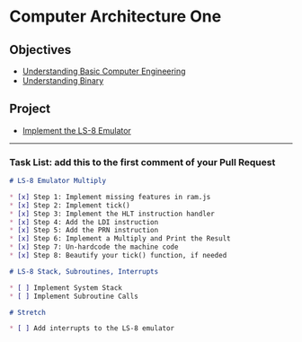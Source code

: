 # Computer Architecture One

## Objectives

* [Understanding Basic Computer Engineering](objectives/basic-comp-eng)
* [Understanding Binary](objectives/binary)

## Project

* [Implement the LS-8 Emulator](project/ls8)

---

### Task List: add this to the first comment of your Pull Request

```markdown
# LS-8 Emulator Multiply

* [x] Step 1: Implement missing features in ram.js
* [x] Step 2: Implement tick()
* [x] Step 3: Implement the HLT instruction handler
* [x] Step 4: Add the LDI instruction
* [x] Step 5: Add the PRN instruction
* [x] Step 6: Implement a Multiply and Print the Result
* [x] Step 7: Un-hardcode the machine code
* [x] Step 8: Beautify your tick() function, if needed

# LS-8 Stack, Subroutines, Interrupts

* [ ] Implement System Stack
* [ ] Implement Subroutine Calls

# Stretch

* [ ] Add interrupts to the LS-8 emulator
```
